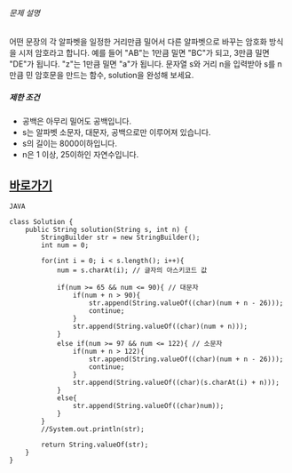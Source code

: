 ###### 문제 설명

어떤 문장의 각 알파벳을 일정한 거리만큼 밀어서 다른 알파벳으로 바꾸는 암호화 방식을 시저 암호라고 합니다. 예를 들어 "AB"는 1만큼 밀면 "BC"가 되고, 3만큼 밀면 "DE"가 됩니다. "z"는 1만큼 밀면 "a"가 됩니다. 문자열 s와 거리 n을 입력받아 s를 n만큼 민 암호문을 만드는 함수, solution을 완성해 보세요.

##### 제한 조건

-   공백은 아무리 밀어도 공백입니다.
-   s는 알파벳 소문자, 대문자, 공백으로만 이루어져 있습니다.
-   s의 길이는 8000이하입니다.
-   n은 1 이상, 25이하인 자연수입니다.


## [바로가기](https://school.programmers.co.kr/learn/courses/30/lessons/12926)

```
JAVA

class Solution {
    public String solution(String s, int n) {
        StringBuilder str = new StringBuilder();
        int num = 0;
        
        for(int i = 0; i < s.length(); i++){
            num = s.charAt(i); // 글자의 아스키코드 값
            
            if(num >= 65 && num <= 90){ // 대문자
                if(num + n > 90){
                    str.append(String.valueOf((char)(num + n - 26))); 
                    continue;
                }
                str.append(String.valueOf((char)(num + n)));
            }
            else if(num >= 97 && num <= 122){ // 소문자
                if(num + n > 122){
                    str.append(String.valueOf((char)(num + n - 26))); 
                    continue;
                }
                str.append(String.valueOf((char)(s.charAt(i) + n)));
            }
            else{
                str.append(String.valueOf((char)num));
            }
        }
        //System.out.println(str);
        
        return String.valueOf(str);
    }
}
```